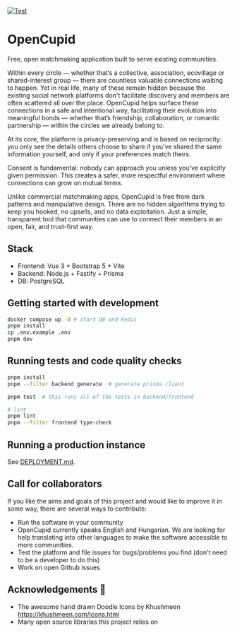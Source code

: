 [![Test](https://github.com/opencupid/opencupid/actions/workflows/test.yml/badge.svg)](https://github.com/opencupid/opencupid/actions/workflows/test.yml)

# OpenCupid

Free, open matchmaking application built to serve existing communities.

Within every circle — whether that’s a collective, association, ecovillage or shared-interest group — there are countless valuable connections waiting to happen. Yet in real life, many of these remain hidden because the existing social network platforms don't facilitate discovery and members are often scattered all over the place. OpenCupid helps surface these connections in a safe and intentional way, facilitating their evolution into meaningful bonds — whether that’s friendship, collaboration, or romantic partnership — within the circles we already belong to.  

At its core, the platform is privacy-preserving and is based on reciprocity: you only see the details others choose to share if you’ve shared the same information yourself, and only if your preferences match theirs. 

Consent is fundamental: nobody can approach you unless you’ve explicitly given permission. This creates a safer, more respectful environment where connections can grow on mutual terms.  

Unlike commercial matchmaking apps, OpenCupid is free from dark patterns and manipulative design. There are no hidden algorithms trying to keep you hooked, no upsells, and no data exploitation. Just a simple, transparent tool that communities can use to connect their members in an open, fair, and trust-first way.  

## Stack

- Frontend: Vue 3 + Bootstrap 5 + Vite
- Backend: Node.js + Fastify + Prisma
- DB: PostgreSQL

## Getting started with development

```bash
docker compose up -d # start DB and Redis
pnpm install
cp .env.example .env
pnpm dev
```

## Running tests and code quality checks

```bash
pnpm install 
pnpm --filter backend generate  # generate prisma client

pnpm test  # this runs all of the tests in backend/frontend

# lint
pnpm lint
pnpm --filter frontend type-check
```

## Running a production instance

See [DEPLOYMENT.md](docs/DEPLOYMENT.md).

## Call for collaborators

If you like the aims and goals of this project and would like to improve it in some way, there are several ways to contribute:

* Run the software in your community
* OpenCupid currently speaks English and Hungarian. We are looking for help translating into other languages to make the software accessible to more communities. 
* Test the platform and file issues for bugs/problems you find (don't need to be a developer to do this)
* Work on open Github issues

## Acknowledgements 🙏

* The awesome hand drawn Doodle Icons by Khushmeen https://khushmeen.com/icons.html
* Many open source libraries this project relies on
